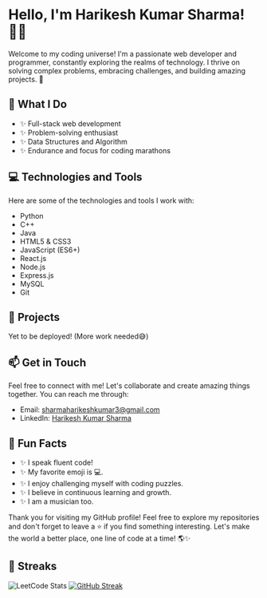 <!-- Hey there! Welcome to my GitHub profile! 👋 -->

# Hello, I'm Harikesh Kumar Sharma! 👨‍💻

Welcome to my coding universe! I'm a passionate web developer and programmer, constantly exploring the realms of technology. I thrive on solving complex problems, embracing challenges, and building amazing projects. 🚀

## 🌟 What I Do

- ✨ Full-stack web development
- ✨ Problem-solving enthusiast
- ✨ Data Structures and Algorithm
- ✨ Endurance and focus for coding marathons

## 💻 Technologies and Tools

Here are some of the technologies and tools I work with:

- Python
- C++
- Java
- HTML5 & CSS3
- JavaScript (ES6+)
- React.js
- Node.js
- Express.js
- MySQL
- Git

## 🚀 Projects
Yet to be deployed! (More work needed😅)
<!--
Check out some of my notable projects:
1. [Project 1](https://github.com/example/project1): A web application built with React.js and Node.js that showcases my problem-solving skills.
2. [Project 2](https://github.com/example/project2): An interactive portfolio website highlighting my web development journey.
-->
## 📫 Get in Touch

Feel free to connect with me! Let's collaborate and create amazing things together. You can reach me through:

- Email: [sharmaharikeshkumar3@gmail.com](mailto:sharmaharikeshkumar3@gmail.com)
- LinkedIn: [Harikesh Kumar Sharma](https://www.linkedin.com/in/harikeshksharma)
<!--
- Twitter: [@your_twitter_handle](https://twitter.com/your_twitter_handle)
-->
## 🌈 Fun Facts

- ✨ I speak fluent code!
- ✨ My favorite emoji is 💻.
- ✨ I enjoy challenging myself with coding puzzles.
- ✨ I believe in continuous learning and growth.
- ✨ I am a musician too.

Thank you for visiting my GitHub profile! Feel free to explore my repositories and don't forget to leave a ⭐️ if you find something interesting. Let's make the world a better place, one line of code at a time! 🌎✨

## 💪 Streaks

![LeetCode Stats](https://leetcard.jacoblin.cool/sharmaharikeshkumar3?ext=heatmap)
[![GitHub Streak](https://streak-stats.demolab.com/?user=sharmaharikeshkumar3&theme=dark)](https://git.io/streak-stats)
<!--
**HarikeshKS/HarikeshKS** is a ✨ _special_ ✨ repository because its `README.md` (this file) appears on your GitHub profile.

Here are some ideas to get you started:

- 🔭 I’m currently working on ...
- 🌱 I’m currently learning ...
- 👯 I’m looking to collaborate on ...
- 🤔 I’m looking for help with ...
- 💬 Ask me about ...
- 📫 How to reach me: ...
- 😄 Pronouns: ...
- ⚡ Fun fact: ...
-->
